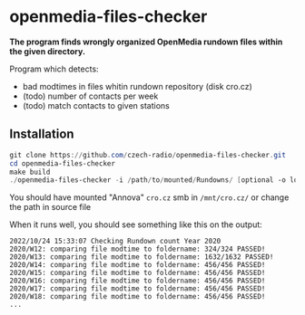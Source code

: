 # openmedia-files-checker

**The program finds wrongly organized OpenMedia rundown files within the given directory.**

Program which detects:

- bad modtimes in files whitin rundown repository (disk cro.cz)
- (todo) number of contacts per week
- (todo) match contacts to given stations

## Installation

```powershell
git clone https://github.com/czech-radio/openmedia-files-checker.git
cd openmedia-files-checker
make build
./openmedia-files-checker -i /path/to/mounted/Rundowns/ [optional -o log.txt]
```

You should have mounted "Annova" `cro.cz` smb in `/mnt/cro.cz/` or change the path in source file

When it runs well, you should see something like this on the output:

```
2022/10/24 15:33:07 Checking Rundown count Year 2020
2020/W12: comparing file modtime to foldername: 324/324 PASSED!
2020/W13: comparing file modtime to foldername: 1632/1632 PASSED!
2020/W14: comparing file modtime to foldername: 456/456 PASSED!
2020/W15: comparing file modtime to foldername: 456/456 PASSED!
2020/W16: comparing file modtime to foldername: 456/456 PASSED!
2020/W17: comparing file modtime to foldername: 456/456 PASSED!
2020/W18: comparing file modtime to foldername: 456/456 PASSED!
...
```

